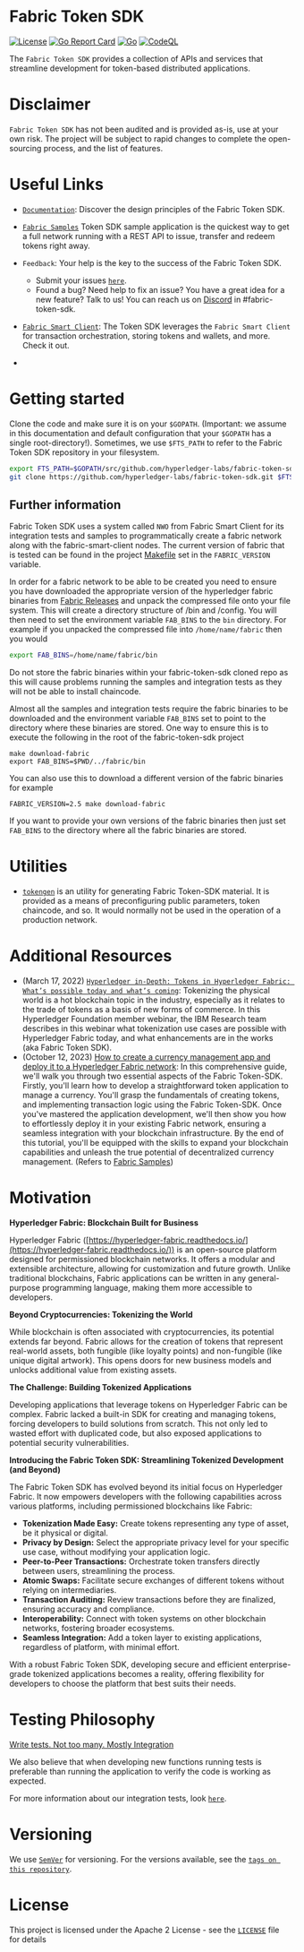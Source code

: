 # Fabric Token SDK
[![License](https://img.shields.io/badge/license-Apache%202-blue)](LICENSE)
[![Go Report Card](https://goreportcard.com/badge/github.com/hyperledger-labs/fabric-token-sdk)](https://goreportcard.com/badge/github.com/hyperledger-labs/fabric-token-sdk)
[![Go](https://github.com/hyperledger-labs/fabric-token-sdk/actions/workflows/tests.yml/badge.svg)](https://github.com/hyperledger-labs/fabric-token-sdk/actions/workflows/go.yml)
[![CodeQL](https://github.com/hyperledger-labs/fabric-token-sdk/actions/workflows/codeql-analysis.yml/badge.svg)](https://github.com/hyperledger-labs/fabric-token-sdk/actions/workflows/codeql-analysis.yml)

The `Fabric Token SDK` provides a collection of APIs and services that streamline development for token-based distributed applications.

# Disclaimer

`Fabric Token SDK` has not been audited and is provided as-is, use at your own risk.
The project will be subject to rapid changes to complete the open-sourcing process, and  the list of features.

# Useful Links

- [`Documentation`](./docs/design.md): Discover the design principles of the Fabric Token SDK.
- [`Fabric Samples`](https://github.com/hyperledger/fabric-samples/tree/main/token-sdk) Token SDK sample application is the
  quickest way to get a full network running with a REST API to issue, transfer and redeem tokens right away.
- `Feedback`: Your help is the key to the success of the Fabric Token SDK. 
  - Submit your issues [`here`][`fabric-token-sdk` Issues]. 
  - Found a bug? Need help to fix an issue? You have a great idea for a new feature? Talk to us! You can reach us on
    [Discord](https://discord.gg/hyperledger) in #fabric-token-sdk.
  
- [`Fabric Smart Client`](https://github.com/hyperledger-labs/fabric-smart-client): The Token SDK leverages the 
  `Fabric Smart Client` for transaction orchestration, storing tokens and wallets, and more. Check it out.
- 
# Getting started

Clone the code and make sure it is on your `$GOPATH`.
(Important: we assume in this documentation and default configuration that your `$GOPATH` has a single root-directory!).
Sometimes, we use `$FTS_PATH` to refer to the Fabric Token SDK repository in your filesystem.

```bash
export FTS_PATH=$GOPATH/src/github.com/hyperledger-labs/fabric-token-sdk
git clone https://github.com/hyperledger-labs/fabric-token-sdk.git $FTS_PATH
```

## Further information

Fabric Token SDK uses a system called `NWO` from Fabric Smart Client for its integration tests and samples to programmatically create a fabric network along with the fabric-smart-client nodes. The current version of fabric that is tested can be found in the project [Makefile](https://github.com/hyperledger-labs/fabric-smart-client/blob/main/Makefile) set in the `FABRIC_VERSION` variable.

In order for a fabric network to be able to be created you need to ensure you have downloaded the appropriate version of the hyperledger fabric binaries from [Fabric Releases](https://github.com/hyperledger/fabric/releases) and unpack the compressed file onto your file system. This will create a directory structure of /bin and /config. You will then need to set the environment variable `FAB_BINS` to the `bin` directory. For example if you unpacked the compressed file into `/home/name/fabric` then you would

```bash
export FAB_BINS=/home/name/fabric/bin
```

Do not store the fabric binaries within your fabric-token-sdk cloned repo as this will cause problems running the samples and integration tests as they will not be able to install chaincode.

Almost all the samples and integration tests require the fabric binaries to be downloaded and the environment variable `FAB_BINS` set to point to the directory where these binaries are stored. One way to ensure this is to execute the following in the root of the fabric-token-sdk project

```shell
make download-fabric
export FAB_BINS=$PWD/../fabric/bin
```

You can also use this to download a different version of the fabric binaries for example

```shell
FABRIC_VERSION=2.5 make download-fabric
```

If you want to provide your own versions of the fabric binaries then just set `FAB_BINS` to the directory where all the fabric binaries are stored.
  
# Utilities

- [`tokengen`](./cmd/tokengen/README.md) is an utility for generating Fabric Token-SDK material.
  It is provided as a means of preconfiguring public parameters, token chaincode, and so.
  It would normally not be used in the operation of a production network.

# Additional Resources

- (March 17, 2022) [`Hyperledger in-Depth: Tokens in Hyperledger Fabric: What’s possible today and what’s coming`](https://www.hyperledger.org/learn/webinars/hyperledger-in-depth-tokens-in-hyperledger-fabric-whats-possible-today-and-whats-coming):
  Tokenizing the physical world is a hot blockchain topic in the industry, especially as it relates to the 
  trade of tokens as a basis of new forms of commerce. In this Hyperledger Foundation member webinar, 
  the IBM Research team describes in this webinar what tokenization use cases are possible with Hyperledger Fabric today, 
  and what enhancements are in the works (aka Fabric Token SDK).
- (October 12, 2023) [How to create a currency management app and deploy it to a Hyperledger Fabric network](https://www.youtube.com/watch?v=PX9SDva97vQ):
  In this comprehensive guide, we'll walk you through two essential aspects of the Fabric Token-SDK. Firstly, you'll learn how to develop a straightforward token application to manage a currency. You'll grasp the fundamentals of creating tokens, and implementing transaction logic using the Fabric Token-SDK. Once you've mastered the application development, we'll then show you how to effortlessly deploy it in your existing Fabric network, ensuring a seamless integration with your blockchain infrastructure. By the end of this tutorial, you'll be equipped with the skills to expand your blockchain capabilities and unleash the true potential of decentralized currency management. (Refers to [Fabric Samples](https://github.com/hyperledger/fabric-samples/tree/main/token-sdk))


# Motivation

**Hyperledger Fabric: Blockchain Built for Business**

Hyperledger Fabric ([https://hyperledger-fabric.readthedocs.io/](https://hyperledger-fabric.readthedocs.io/)) is an open-source platform designed for permissioned blockchain networks. It offers a modular and extensible architecture, allowing for customization and future growth.  Unlike traditional blockchains, Fabric applications can be written in any general-purpose programming language, making them more accessible to developers.

**Beyond Cryptocurrencies: Tokenizing the World**

While blockchain is often associated with cryptocurrencies, its potential extends far beyond. Fabric allows for the creation of tokens that represent real-world assets, both fungible (like loyalty points) and non-fungible (like unique digital artwork). This opens doors for new business models and unlocks additional value from existing assets.

**The Challenge: Building Tokenized Applications**

Developing applications that leverage tokens on Hyperledger Fabric can be complex. Fabric lacked a built-in SDK for creating and managing tokens, forcing developers to build solutions from scratch.  This not only led to wasted effort with duplicated code, but also exposed applications to potential security vulnerabilities.

**Introducing the Fabric Token SDK: Streamlining Tokenized Development (and Beyond)**

The Fabric Token SDK has evolved beyond its initial focus on Hyperledger Fabric. It now empowers developers with the following capabilities across various platforms, including permissioned blockchains like Fabric:

* **Tokenization Made Easy:** Create tokens representing any type of asset, be it physical or digital.
* **Privacy by Design:** Select the appropriate privacy level for your specific use case, without modifying your application logic.
* **Peer-to-Peer Transactions:** Orchestrate token transfers directly between users, streamlining the process.
* **Atomic Swaps:** Facilitate secure exchanges of different tokens without relying on intermediaries.
* **Transaction Auditing:** Review transactions before they are finalized, ensuring accuracy and compliance.
* **Interoperability:** Connect with token systems on other blockchain networks, fostering broader ecosystems.
* **Seamless Integration:** Add a token layer to existing applications, regardless of platform, with minimal effort.

With a robust Fabric Token SDK, developing secure and efficient enterprise-grade tokenized applications becomes a reality, offering flexibility for developers to choose the platform that best suits their needs.

# Testing Philosophy

[Write tests. Not too many. Mostly Integration](https://kentcdodds.com/blog/write-tests)

We also believe that when developing new functions running tests is preferable than running the application to verify the code is working as expected.

For more information about our integration tests, look [`here`](./docs/itests.md).

# Versioning

We use [`SemVer`](https://semver.org/) for versioning. For the versions available, see the [`tags on this repository`](https://github.com/hyperledger-labs/fabric-token-sdk/tags).

# License

This project is licensed under the Apache 2 License - see the [`LICENSE`](LICENSE) file for details

[`fabric-token-sdk` Issues]: https://github.com/hyperledger-labs/fabric-token-sdk/issues
[GitHub discussions]: https://github.com/hyperledger-labs/fabric-token-sdk/discussions

